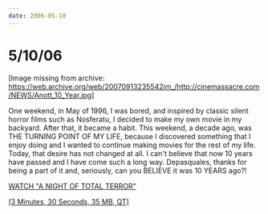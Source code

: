```yaml
---
date: 2006-05-10
---
```

# 5/10/06

[Image missing from archive: https://web.archive.org/web/20070913235542im_/http://cinemassacre.com/NEWS/Anott_10_Year.jpg]

One weekend, in May of 1996, I was bored, and inspired by classic silent horror films such as Nosferatu, I decided to make my own movie in my backyard. After that, it became a habit. This weekend, a decade ago, was THE TURNING POINT OF MY LIFE, because I discovered something that I enjoy doing and I wanted to continue making movies for the rest of my life. Today, that desire has not changed at all. I can't believe that now 10 years have passed and I have come such a long way. Depasquales, thanks for being a part of it and, seriously, can you BELIEVE it was 10 YEARS ago?!

[WATCH "A NIGHT OF TOTAL TERROR"](https://web.archive.org/web/20070913235542/http://cinemassacre.com/Movies/028_ANOTT.MPG)

[(3 Minutes, 30 Seconds, 35 MB, QT)](https://web.archive.org/web/20070913235542/http://cinemassacre.com/Movies/028_ANOTT.MPG)